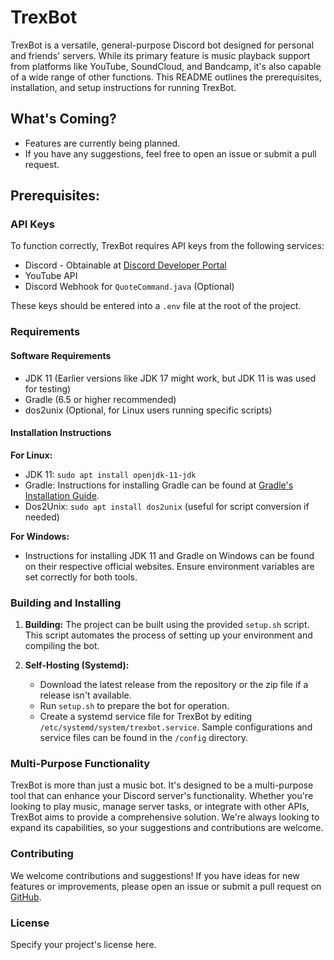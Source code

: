 # TrexBot
TrexBot is a versatile, general-purpose Discord bot designed for personal and friends' servers. While its primary feature is music playback support from platforms like YouTube, SoundCloud, and Bandcamp, it's also capable of a wide range of other functions. This README outlines the prerequisites, installation, and setup instructions for running TrexBot.

## What's Coming?

- Features are currently being planned.
- If you have any suggestions, feel free to open an issue or submit a pull request.

## Prerequisites:

### API Keys
To function correctly, TrexBot requires API keys from the following services:

* Discord - Obtainable at [Discord Developer Portal](https://discord.com/developers)
* YouTube API
* Discord Webhook for `QuoteCommand.java` (Optional)

These keys should be entered into a `.env` file at the root of the project.

### Requirements

#### Software Requirements

* JDK 11 (Earlier versions like JDK 17 might work, but JDK 11 is was used for testing)
* Gradle (6.5 or higher recommended)
* dos2unix (Optional, for Linux users running specific scripts)

#### Installation Instructions

**For Linux:**

- JDK 11: `sudo apt install openjdk-11-jdk`
- Gradle: Instructions for installing Gradle can be found at [Gradle's Installation Guide](https://docs.gradle.org/current/userguide/installation.html).
- Dos2Unix: `sudo apt install dos2unix` (useful for script conversion if needed)

**For Windows:**

- Instructions for installing JDK 11 and Gradle on Windows can be found on their respective official websites. Ensure environment variables are set correctly for both tools.

### Building and Installing

1. **Building:** The project can be built using the provided `setup.sh` script. This script automates the process of setting up your environment and compiling the bot.
   
2. **Self-Hosting (Systemd):**
   - Download the latest release from the repository or the zip file if a release isn't available.
   - Run `setup.sh` to prepare the bot for operation.
   - Create a systemd service file for TrexBot by editing `/etc/systemd/system/trexbot.service`. Sample configurations and service files can be found in the `/config` directory.

### Multi-Purpose Functionality
TrexBot is more than just a music bot. It's designed to be a multi-purpose tool that can enhance your Discord server's functionality. Whether you're looking to play music, manage server tasks, or integrate with other APIs, TrexBot aims to provide a comprehensive solution. We're always looking to expand its capabilities, so your suggestions and contributions are welcome.

### Contributing
We welcome contributions and suggestions! If you have ideas for new features or improvements, please open an issue or submit a pull request on [GitHub](https://github.com/Terell-Davis/TrexBot).

### License
Specify your project's license here.
